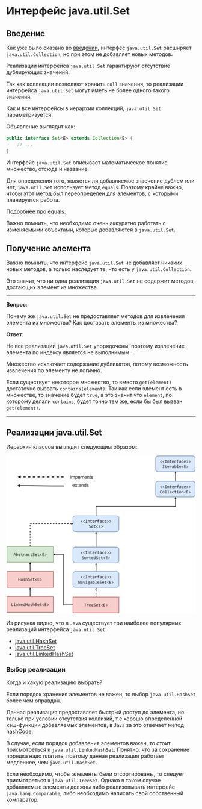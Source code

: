 # Интерфейс java.util.Set

## Введение

Как уже было сказано во [введении](../intro.md), интерфес `java.util.Set` расширяет `java.util.Collection`, но при этом не добавляет новых методов.

Реализации интерфейса `java.util.Set` гарантируют отсутствие дублирующих значений.

Так как коллекции позволяют хранить `null` значения, то реализации интерфейса `java.util.Set` могут иметь не более одного такого значения.

Как и все интерфейсы в иерархии коллекций, `java.util.Set` параметризуется.

Объявление выглядит как:

```java
public interface Set<E> extends Collection<E> {
    // ...
}
```

Интерфейс `java.util.Set` описывает математическое понятие множество, отсюда и название.

Для определения того, является ли добавляемое знаечение дублем или нет, `java.util.Set` использует метод `equals`.
Поэтому крайне важно, чтобы этот метод был переопределен для элементов, с которыми планируется работа.

[Подробнее про equals](../../object/equals.md).

Важно помнить, что необходимо очень аккуратно работать с изменяемыми объектами, которые добавляются в `java.util.Set`.

## Получение элемента

Важно помнить, что интерфейс `java.util.Set` не добавляет никаких новых методов, а только наследует те, что есть у `java.util.Collection`.

Это значит, что ни одна реализация `java.util.Set` не содержит методов, достающих элемент из множества.

---

**Вопрос**:

Почему же `java.util.Set` не предоставляет методов для извлечения элемента из множества? Как доставать элементы из множества?

**Ответ**:

Не все реализации `java.util.Set` упорядочены, поэтому извлечение элемента по индексу является не выполнимым.

Множество исключает содержание дубликатов, потому возможность извлечения по элементу не логично.

Если существует некоторое множество, то вместо `get(element)` достаточно вызвать `contains(element)`. 
Так как если элемент есть в множестве, то значение будет `true`, а это значит что `element`, по которому делали `contains`, будет точно тем же, если бы был вызван `get(element)`.

---

## Реализации java.util.Set

Иерархия классов выглядит следующим образом:

<img src="../../../images/jcore/collections/set/intro/set_hierarchy.png">

Из рисунка видно, что в `Java` существует три наиболее популярных реализаций интерфейса `java.util.Set`:

* [java.util.HashSet](hash_set.md)
* [java.util.TreeSet](tree_set.md)
* [java.util.LinkedHashSet](linked_hash_set.md)

### Выбор реализации

Когда и какую реализацию выбрать?

Если порядок хранения элементов не важен, то выбор `java.util.HashSet` более чем оправдан.

Данная реализация предоставляет быстрый доступ до элемента, но только при условии отсутствия коллизий, т.е хорошо определенной хэш-функции добавляемых элементов, в `Java` за это отвечает метод [hashCode](../../object/hashcode.md).

В случае, если порядок добавления элементов важен, то стоит присмотреться к `java.util.LinkedHashSet`. Понятно, что за сохранение порядка надо платить, поэтому данная реализация работает медленнее, чем `java.util.HashSet`.

Если необходимо, чтобы элементы были отсортированы, то следует присмотреться к `java.util.TreeSet`. Однако в таком случае добавляемые элементы должны либо реализовывать интерфейс `java.lang.Comparable`, либо необходимо написать свой собственный компаратор.